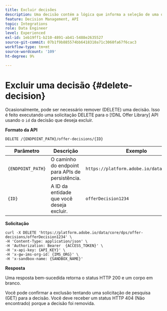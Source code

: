```yaml
---
title: Excluir decisões
description: Uma decisão contém a lógica que informa a seleção de uma oferta.
feature: Decision Management, API
topic: Integrations
role: Data Engineer
level: Experienced
exl-id: 1eb19ff1-b210-4891-ab41-5488e2635527
source-git-commit: 07b1f9b885574bb6418310a71c3060fa67f6cac3
workflow-type: tm+mt
source-wordcount: '109'
ht-degree: 9%

---
```


# Excluir uma decisão {#delete-decision}

Ocasionalmente, pode ser necessário remover (DELETE) uma decisão. Isso é feito executando uma solicitação DELETE para o [!DNL Offer Library] API usando o `id` da decisão que deseja excluir.

**Formato da API**

```http
DELETE /{ENDPOINT_PATH}/offer-decisions/{ID}
```

| Parâmetro | Descrição | Exemplo |
| --------- | ----------- | ------- |
| `{ENDPOINT_PATH}` | O caminho do endpoint para APIs de persistência. | `https://platform.adobe.io/data/core/dps/` |
| `{ID}` | A ID da entidade que você deseja excluir. | `offerDecision1234` |

**Solicitação**

```shell
curl -X DELETE 'https://platform.adobe.io/data/core/dps/offer-decisions/offerDecision1234' \
-H 'Content-Type: application/json' \
-H 'Authorization: Bearer  {ACCESS_TOKEN}' \
-H 'x-api-key: {API_KEY}' \
-H 'x-gw-ims-org-id: {IMS_ORG}' \
-H 'x-sandbox-name: {SANDBOX_NAME}'
```

**Resposta**

Uma resposta bem-sucedida retorna o status HTTP 200 e um corpo em branco.

Você pode confirmar a exclusão tentando uma solicitação de pesquisa (GET) para a decisão. Você deve receber um status HTTP 404 (Não encontrado) porque a decisão foi removida.
